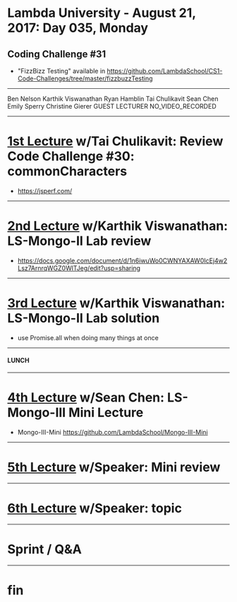 # Lambda University - August 21, 2017: Day 035, Monday
## Coding Challenge #31
- "FizzBizz Testing" available in https://github.com/LambdaSchool/CS1-Code-Challenges/tree/master/fizzbuzzTesting
***
Ben Nelson
Karthik Viswanathan
Ryan Hamblin
Tai Chulikavit
Sean Chen
Emily Sperry
Christine Gierer
GUEST LECTURER
NO_VIDEO_RECORDED
***
# [1st Lecture](VIDEO_RECORDED_NOT_POSTED) w/Tai Chulikavit: Review Code Challenge #30: commonCharacters
- https://jsperf.com/

***
# [2nd Lecture](NO_VIDEO_RECORDED) w/Karthik Viswanathan: LS-Mongo-II Lab review
- https://docs.google.com/document/d/1n6iwuWo0CWNYAXAW0IcEj4w2Lsz7ArnrqWGZ0WlTJeg/edit?usp=sharing

***
# [3rd Lecture](VIDEO_RECORDED_NOT_POSTED) w/Karthik Viswanathan: LS-Mongo-II Lab solution
- use Promise.all when doing many things at once

***
#### LUNCH
***
# [4th Lecture](https://youtu.be/fGs7ww2NWyg) w/Sean Chen: LS-Mongo-III Mini Lecture
- Mongo-III-Mini https://github.com/LambdaSchool/Mongo-III-Mini

***
# [5th Lecture](VIDEO_RECORDED_NOT_POSTED) w/Speaker: Mini review
***
# [6th Lecture](VIDEO_RECORDED_NOT_POSTED) w/Speaker: topic
***
# Sprint / Q&A
***
# fin
